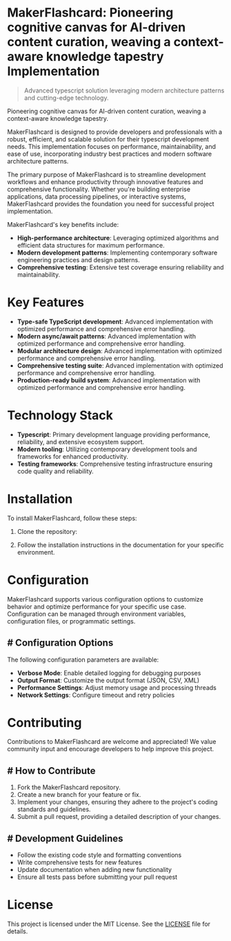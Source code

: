 <!-- fallback_MakerFlashcard_20250805061643_68223 -->

# MakerFlashcard: Pioneering cognitive canvas for AI-driven content curation, weaving a context-aware knowledge tapestry Implementation
> Advanced typescript solution leveraging modern architecture patterns and cutting-edge technology.

Pioneering cognitive canvas for AI-driven content curation, weaving a context-aware knowledge tapestry.

MakerFlashcard is designed to provide developers and professionals with a robust, efficient, and scalable solution for their typescript development needs. This implementation focuses on performance, maintainability, and ease of use, incorporating industry best practices and modern software architecture patterns.

The primary purpose of MakerFlashcard is to streamline development workflows and enhance productivity through innovative features and comprehensive functionality. Whether you're building enterprise applications, data processing pipelines, or interactive systems, MakerFlashcard provides the foundation you need for successful project implementation.

MakerFlashcard's key benefits include:

* **High-performance architecture**: Leveraging optimized algorithms and efficient data structures for maximum performance.
* **Modern development patterns**: Implementing contemporary software engineering practices and design patterns.
* **Comprehensive testing**: Extensive test coverage ensuring reliability and maintainability.

# Key Features

* **Type-safe TypeScript development**: Advanced implementation with optimized performance and comprehensive error handling.
* **Modern async/await patterns**: Advanced implementation with optimized performance and comprehensive error handling.
* **Modular architecture design**: Advanced implementation with optimized performance and comprehensive error handling.
* **Comprehensive testing suite**: Advanced implementation with optimized performance and comprehensive error handling.
* **Production-ready build system**: Advanced implementation with optimized performance and comprehensive error handling.

# Technology Stack

* **Typescript**: Primary development language providing performance, reliability, and extensive ecosystem support.
* **Modern tooling**: Utilizing contemporary development tools and frameworks for enhanced productivity.
* **Testing frameworks**: Comprehensive testing infrastructure ensuring code quality and reliability.

# Installation

To install MakerFlashcard, follow these steps:

1. Clone the repository:


2. Follow the installation instructions in the documentation for your specific environment.

# Configuration

MakerFlashcard supports various configuration options to customize behavior and optimize performance for your specific use case. Configuration can be managed through environment variables, configuration files, or programmatic settings.

## # Configuration Options

The following configuration parameters are available:

* **Verbose Mode**: Enable detailed logging for debugging purposes
* **Output Format**: Customize the output format (JSON, CSV, XML)
* **Performance Settings**: Adjust memory usage and processing threads
* **Network Settings**: Configure timeout and retry policies

# Contributing

Contributions to MakerFlashcard are welcome and appreciated! We value community input and encourage developers to help improve this project.

## # How to Contribute

1. Fork the MakerFlashcard repository.
2. Create a new branch for your feature or fix.
3. Implement your changes, ensuring they adhere to the project's coding standards and guidelines.
4. Submit a pull request, providing a detailed description of your changes.

## # Development Guidelines

* Follow the existing code style and formatting conventions
* Write comprehensive tests for new features
* Update documentation when adding new functionality
* Ensure all tests pass before submitting your pull request

# License

This project is licensed under the MIT License. See the [LICENSE](https://github.com/coralnws/MakerFlashcard/blob/main/LICENSE) file for details.
